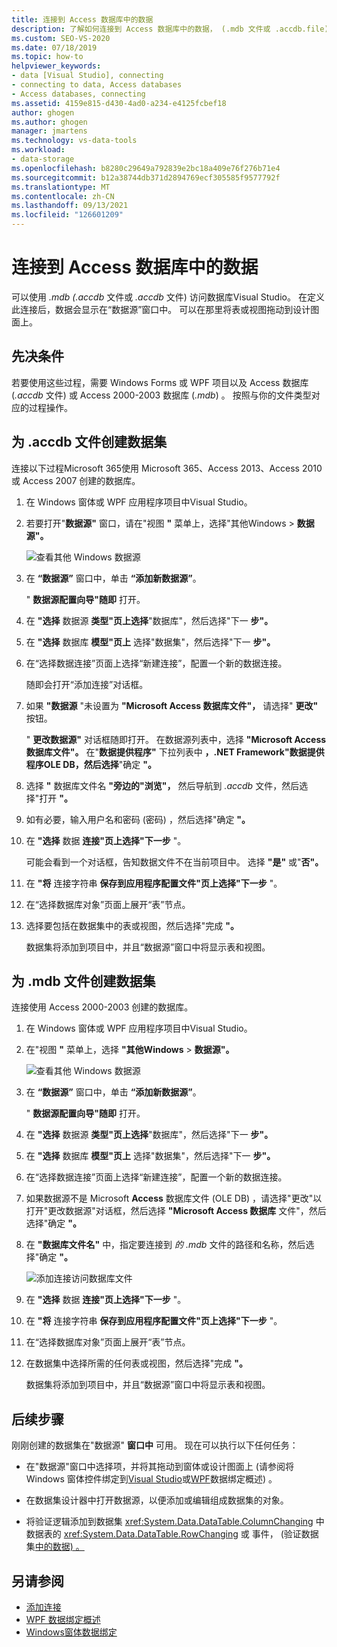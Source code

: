 ```yaml
---
title: 连接到 Access 数据库中的数据
description: 了解如何连接到 Access 数据库中的数据， (.mdb 文件或 .accdb.file) 文件Visual Studio。
ms.custom: SEO-VS-2020
ms.date: 07/18/2019
ms.topic: how-to
helpviewer_keywords:
- data [Visual Studio], connecting
- connecting to data, Access databases
- Access databases, connecting
ms.assetid: 4159e815-d430-4ad0-a234-e4125fcbef18
author: ghogen
ms.author: ghogen
manager: jmartens
ms.technology: vs-data-tools
ms.workload:
- data-storage
ms.openlocfilehash: b8280c29649a792839e2bc18a409e76f276b71e4
ms.sourcegitcommit: b12a38744db371d2894769ecf305585f9577792f
ms.translationtype: MT
ms.contentlocale: zh-CN
ms.lasthandoff: 09/13/2021
ms.locfileid: "126601209"
---
```

# <a name="connect-to-data-in-an-access-database"></a>连接到 Access 数据库中的数据

可以使用 *.mdb (.accdb* 文件或 *.accdb* 文件) 访问数据库Visual Studio。 在定义此连接后，数据会显示在“数据源”窗口中。 可以在那里将表或视图拖动到设计图面上。

## <a name="prerequisites"></a>先决条件

若要使用这些过程，需要 Windows Forms 或 WPF 项目以及 Access 数据库 (*.accdb* 文件) 或 Access 2000-2003 数据库 (*.mdb*) 。 按照与你的文件类型对应的过程操作。

## <a name="create-a-dataset-for-an-accdb-file"></a>为 .accdb 文件创建数据集

连接以下过程Microsoft 365使用 Microsoft 365、Access 2013、Access 2010 或 Access 2007 创建的数据库。

1. 在 Windows 窗体或 WPF 应用程序项目中Visual Studio。

2. 若要打开"**数据源"** 窗口，请在"视图 **"** 菜单上，选择"其他Windows  >  **数据源"。**

   ![查看其他 Windows 数据源](../data-tools/media/viewdatasources.png)

3. 在 **“数据源”** 窗口中，单击 **“添加新数据源”**。

   " **数据源配置向导"随即** 打开。

4. 在 **"选择** 数据源 **类型"页上选择**"数据库"，然后选择"下一 **步"。**

5. 在 **"选择** 数据库 **模型"页上** 选择"数据集"，然后选择"下一 **步"。**

6. 在“选择数据连接”页面上选择“新建连接”，配置一个新的数据连接。

   随即会打开“添加连接”对话框。

7. 如果 **"数据源** "未设置为 **"Microsoft Access 数据库文件"，** 请选择" **更改"** 按钮。

   " **更改数据源"** 对话框随即打开。 在数据源列表中，选择 **"Microsoft Access 数据库文件"。** 在"**数据提供程序"** 下拉列表中 **，.NET Framework"数据提供程序OLE DB，然后选择**"确定 **"。**

8. 选择 **"** 数据库文件名 **"旁边的"浏览"，** 然后导航到 *.accdb* 文件，然后选择"打开 **"。**

9. 如有必要，输入用户名和密码 (密码) ，然后选择"确定 **"。**

10. 在 **"选择** 数据 **连接"页上选择"下一步** "。

    可能会看到一个对话框，告知数据文件不在当前项目中。 选择 **"是"** 或"**否"。**

11. 在 **"将** 连接字符串 **保存到应用程序配置文件"页上选择"下一步** "。

12. 在“选择数据库对象”页面上展开“表”节点。

13. 选择要包括在数据集中的表或视图，然后选择"完成 **"。**

    数据集将添加到项目中，并且“数据源”窗口中将显示表和视图。

## <a name="create-a-dataset-for-an-mdb-file"></a>为 .mdb 文件创建数据集

连接使用 Access 2000-2003 创建的数据库。

1. 在 Windows 窗体或 WPF 应用程序项目中Visual Studio。

2. 在"视图 **"** 菜单上，选择 **"其他Windows**  >  **数据源"。**

   ![查看其他 Windows 数据源](../data-tools/media/viewdatasources.png)

3. 在 **“数据源”** 窗口中，单击 **“添加新数据源”**。

    " **数据源配置向导"随即** 打开。

4. 在 **"选择** 数据源 **类型"页上选择**"数据库"，然后选择"下一 **步"。**

5. 在 **"选择** 数据库 **模型"页上** 选择"数据集"，然后选择"下一 **步"。**

6. 在“选择数据连接”页面上选择“新建连接”，配置一个新的数据连接。

7. 如果数据源不是 Microsoft **Access** 数据库文件 (OLE DB) ，请选择"更改"以打开"更改数据源"对话框，然后选择 **"Microsoft Access 数据库** 文件"，然后选择"确定 **"。**

8. 在 **"数据库文件名"** 中，指定要连接到 *的 .mdb* 文件的路径和名称，然后选择"确定 **"。**

   ![添加连接访问数据库文件](../data-tools/media/add-connection-access-db.png)

9. 在 **"选择** 数据 **连接"页上选择"下一步** "。

10. 在 **"将** 连接字符串 **保存到应用程序配置文件"页上选择"下一步** "。

11. 在“选择数据库对象”页面上展开“表”节点。

12. 在数据集中选择所需的任何表或视图，然后选择"完成 **"。**

    数据集将添加到项目中，并且“数据源”窗口中将显示表和视图。

## <a name="next-steps"></a>后续步骤

刚刚创建的数据集在"数据源" **窗口中** 可用。 现在可以执行以下任何任务：

- 在"数据源"窗口中选择项，并将其拖动到窗体或设计图面上 (请参阅将 Windows 窗体控件绑定到[Visual Studio](../data-tools/bind-windows-forms-controls-to-data-in-visual-studio.md)或[WPF](/dotnet/desktop-wpf/data/data-binding-overview)数据绑定概述) 。

- 在数据集设计器中打开数据源，以便添加或编辑组成数据集的对象。

- 将验证逻辑添加到数据集 <xref:System.Data.DataTable.ColumnChanging> 中数据表的 <xref:System.Data.DataTable.RowChanging> 或 事件， (验证数据集[中的数据) 。](../data-tools/validate-data-in-datasets.md)

## <a name="see-also"></a>另请参阅

- [添加连接](../data-tools/add-new-connections.md)
- [WPF 数据绑定概述](/dotnet/framework/wpf/data/data-binding-overview)
- [Windows窗体数据绑定](/dotnet/framework/winforms/data-binding-and-windows-forms)
